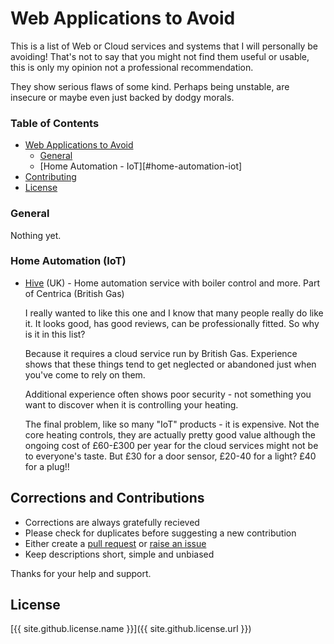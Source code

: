 # Web Applications to Avoid
This is a list of Web or Cloud services and systems that I will personally be avoiding! 
That's not to say that you might not find them useful or usable, 
this is only my opinion not a professional recommendation.

They show serious flaws of some kind. Perhaps being unstable, are insecure or maybe even just backed by dodgy morals.

### Table of Contents
- [Web Applications to Avoid](#web-applications-to-avoid)
  - [General](#general)
  - [Home Automation - IoT][#home-automation-iot]
- [Contributing](#corrections-and-contributions)
- [License](#license)

### General
Nothing yet.

### Home Automation (IoT)
- [Hive](https://www.hivehome.com/) (UK) - Home automation service with boiler control and more.
  Part of Centrica (British Gas)

  I really wanted to like this one and I know that many people really do like it. It looks good, has good reviews,
  can be professionally fitted. So why is it in this list?

  Because it requires a cloud service run by British Gas. Experience shows that these things tend to get neglected
  or abandoned just when you've come to rely on them. 
  
  Additional experience often shows poor security - not something you want to discover when it is controlling your heating.

  The final problem, like so many "IoT" products - it is expensive. Not the core heating controls, they are actually
  pretty good value although the ongoing cost of £60-£300 per year for the cloud services might not be to everyone's
  taste. But £30 for a door sensor, £20-40 for a light? £40 for a plug!!

## Corrections and Contributions
- Corrections are always gratefully recieved
- Please check for duplicates before suggesting a new contribution
- Either create a [pull request](https://github.com/TotallyInformation/awesome-to-me/pulls) 
  or [raise an issue](https://github.com/TotallyInformation/awesome-to-me/issues)
- Keep descriptions short, simple and unbiased

Thanks for your help and support.

## License
[{{ site.github.license.name }}]({{ site.github.license.url }})
